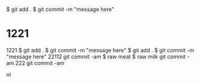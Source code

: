 $ git add .
$ git commit -m "message here"
# 1221
1221
$ git add .
$ git commit -m "message here"
$ git add .
$ git commit -m "message here"
22112
git commit -am
$ raw meat
$ raw milk
git commit -am 222
git commit -am

nI
